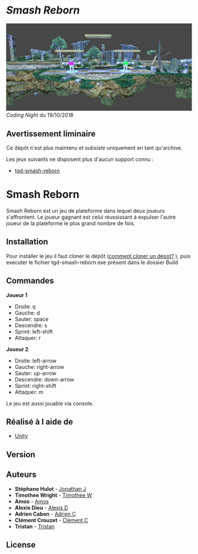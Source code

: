 # *Smash Reborn*

![image menu](Ressources/logo.png)
*Coding Night* du 19/10/2018

## Avertissement liminaire

Ce dépôt n'est plus maintenu et subsiste uniquement en tant qu'archive.

Les jeux suivants ne disposent plus d'aucun support connu :

- [tgd-smash-reborn](https://github.com/TeleGD/tgd-smash-reborn)

# Smash Reborn
Smash Reborn est un jeu de plateforme dans lequel deux joueurs s'affrontent. Le joueur gagnant est celui réussissant à expulser l'autre joueur de la plateforme le plus grand nombre de fois.

## Installation
Pour installer le jeu il faut cloner le dépôt ([comment cloner un dépot?](https://docs.gitlab.com/ee/university/training/topics/getting_started.html#instantiate-workflow-with-clone) ), puis executer le fichier tgd-smash-reborn.exe présent dans le dossier Build

## Commandes
**Joueur 1**
- Droite: q
- Gauche: d
- Sauter: space
- Descendre: s
- Sprint: left-shift
- Attaquer: r

**Joueur 2**
- Droite: left-arrow 
- Gauche: right-arrow
- Sauter: up-arrow
- Descendre: down-arrow
- Sprint: right-shift
- Attaquer: m

Le jeu est aussi jouable via console.

## Réalisé à l aide de
* [Unity](https://unity.com/)

## Version

## Auteurs
* **Stéphane Hulot** - [Jonathan J](https://github.com/stephane-hulot)
* **Timothee Wright** - [Timothee W](http://www.timotheewright.ovh/)
* **Amos** - [Amos](https://github.com/AmosGeorge)
* **Alexis Dieu** - [Alexis D](https://github.com/shdaemon)
* **Adrien Cabon** - [Adrien C](https://github.com/AdrienCabon)
* **Clément Crouzet** - [Clément C](https://github.com/CrouzetC)
* **Tristan** - [Tristan](https://github.com/TrisTOON)

## License
